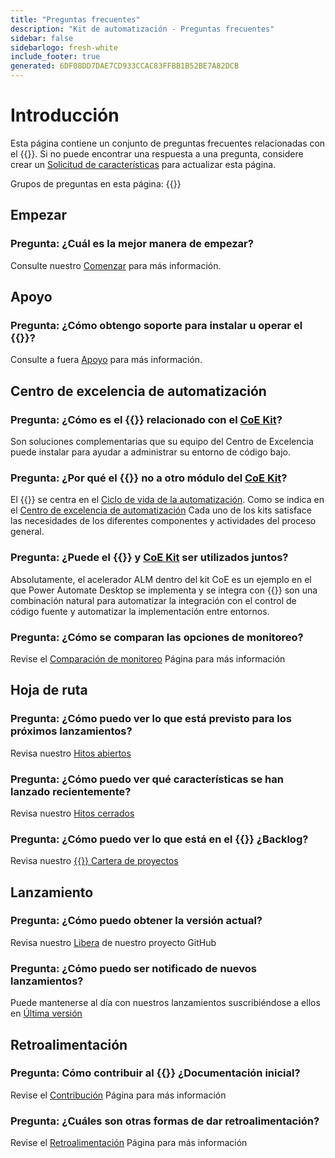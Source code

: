 ```yaml
---
title: "Preguntas frecuentes"
description: "Kit de automatización - Preguntas frecuentes"
sidebar: false
sidebarlogo: fresh-white
include_footer: true
generated: 6DF08DD7DAE7CD933CCAC83FFBB1B52BE7A82DCB
---
```


# Introducción

Esta página contiene un conjunto de preguntas frecuentes relacionadas con el {{<product-name>}}. Si no puede encontrar una respuesta a una pregunta, considere crear un [Solicitud de características](https://github.com/microsoft/powercat-automation-kit/issues/new/choose) para actualizar esta página.

Grupos de preguntas en esta página:
{{<toc>}}

## Empezar

### **Pregunta:** ¿Cuál es la mejor manera de empezar?

Consulte nuestro [Comenzar](/es/get-started) para más información.

## Apoyo

### **Pregunta:** ¿Cómo obtengo soporte para instalar u operar el {{<product-name>}}?

Consulte a fuera [Apoyo](/es/support) para más información.

## Centro de excelencia de automatización

### **Pregunta:** ¿Cómo es el {{<product-name>}} relacionado con el [CoE Kit](https://learn.microsoft.com/power-platform/guidance/coe/starter-kit)?

Son soluciones complementarias que su equipo del Centro de Excelencia puede instalar para ayudar a administrar su entorno de código bajo.

### **Pregunta:** ¿Por qué el {{<product-name>}} no a otro módulo del [CoE Kit](https://learn.microsoft.com/power-platform/guidance/coe/starter-kit)?

El {{<product-name>}} se centra en el [Ciclo de vida de la automatización](https://learn.microsoft.com/power-automate/guidance/automation-kit/overview/automation-coe-strategy#automation-lifecycle). Como se indica en el [Centro de excelencia de automatización](https://learn.microsoft.com/power-automate/guidance/automation-kit/overview/automation-coe-strategy#automation-center-of-excellence) Cada uno de los kits satisface las necesidades de los diferentes componentes y actividades del proceso general.

### **Pregunta:** ¿Puede el {{<product-name>}} y [CoE Kit](https://learn.microsoft.com/power-platform/guidance/coe/starter-kit) ser utilizados juntos?

Absolutamente, el acelerador ALM dentro del kit CoE es un ejemplo en el que Power Automate Desktop se implementa y se integra con {{<product-name>}} son una combinación natural para automatizar la integración con el control de código fuente y automatizar la implementación entre entornos.

### **Pregunta:** ¿Cómo se comparan las opciones de monitoreo?

Revise el [Comparación de monitoreo](/es/monitoring-compare) Página para más información

## Hoja de ruta

### **Pregunta:** ¿Cómo puedo ver lo que está previsto para los próximos lanzamientos?

Revisa nuestro [Hitos abiertos](https://github.com/microsoft/powercat-automation-kit/milestones?state=open)

### **Pregunta:** ¿Cómo puedo ver qué características se han lanzado recientemente?

Revisa nuestro [Hitos cerrados](https://github.com/microsoft/powercat-automation-kit/milestones?state=closed)

### **Pregunta:** ¿Cómo puedo ver lo que está en el {{<product-name>}} ¿Backlog?

Revisa nuestro [{{<product-name>}} Cartera de proyectos](https://aka.ms/ak4pp/backlog)

## Lanzamiento

### **Pregunta:** ¿Cómo puedo obtener la versión actual?

Revisa nuestro [Libera](https://github.com/microsoft/powercat-automation-kit/releases) de nuestro proyecto GitHub

### **Pregunta:** ¿Cómo puedo ser notificado de nuevos lanzamientos?

Puede mantenerse al día con nuestros lanzamientos suscribiéndose a ellos en [Última versión](https://github.com/microsoft/powercat-automation-kit#latest-release)

## Retroalimentación

### **Pregunta:** Cómo contribuir al {{<product-name>}} ¿Documentación inicial?

Revise el [Contribución](/es/contribution) Página para más información

### **Pregunta:** ¿Cuáles son otras formas de dar retroalimentación?

Revise el [Retroalimentación](/es/contribution/feedback) Página para más información
